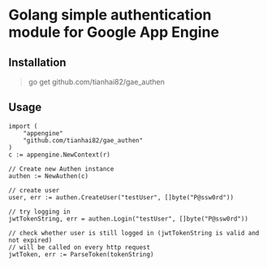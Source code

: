 # Golang simple authentication module for Google App Engine
## Installation
> go get github.com/tianhai82/gae_authen

## Usage
```Golang
import (
	"appengine"
	"github.com/tianhai82/gae_authen"
)
c := appengine.NewContext(r)

// Create new Authen instance
authen := NewAuthen(c)

// create user
user, err := authen.CreateUser("testUser", []byte("P@ssw0rd"))

// try logging in
jwtTokenString, err = authen.Login("testUser", []byte("P@ssw0rd"))

// check whether user is still logged in (jwtTokenString is valid and not expired)
// will be called on every http request
jwtToken, err := ParseToken(tokenString)

```
